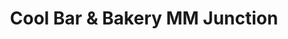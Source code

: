 ---
title: "Cool Bar & Bakery MM Junction"
url: /pandalam/cool-bar-and-bakery-mm-junction/
shop: bakery
---